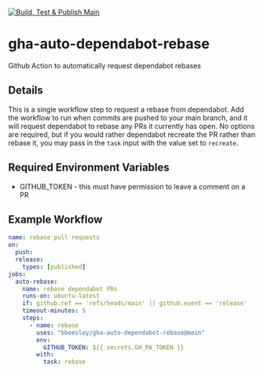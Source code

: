 [![Build, Test & Publish Main](https://github.com/bbeesley/gha-auto-dependabot-rebase/actions/workflows/build-test-on-push.yml/badge.svg)](https://github.com/bbeesley/gha-auto-dependabot-rebase/actions/workflows/build-test-on-push.yml) 
# gha-auto-dependabot-rebase

Github Action to automatically request dependabot rebases
## Details

This is a single workflow step to request a rebase from dependabot. Add the workflow to run when commits are pushed to your main branch, and it will request dependabot to rebase any PRs it currently has open. No options are required, but if you would rather dependabot recreate the PR rather than rebase it, you may pass in the `task` input with the value set to `recreate`.

## Required Environment Variables

* GITHUB_TOKEN - this must have permission to leave a comment on a PR
  
## Example Workflow

```yaml
name: rebase pull requests
on:
  push:
  release:
    types: [published]
jobs:
  auto-rebase:
    name: rebase dependabot PRs
    runs-on: ubuntu-latest
    if: github.ref == 'refs/heads/main' || github.event == 'release'
    timeout-minutes: 5
    steps:
      - name: rebase
        uses: "bbeesley/gha-auto-dependabot-rebase@main"
        env:
          GITHUB_TOKEN: ${{ secrets.GH_PA_TOKEN }}
        with:
          task: rebase
```
